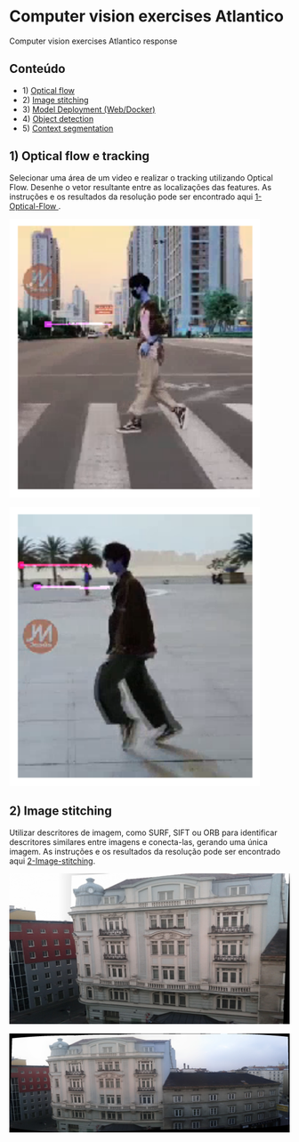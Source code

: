 # Computer vision exercises Atlantico
Computer vision exercises Atlantico response
## Conteúdo
  * 1\) [Optical flow](https://github.com/brunoprp/computer-vision-exercises-Atlantico/tree/master/1-Optical-Flow)
  * 2\) [Image stitching](https://github.com/brunoprp/computer-vision-exercises-Atlantico/tree/master/2-Image-Stitching)
  * 3\) [Model Deployment (Web/Docker)](https://github.com/brunoprp/computer-vision-exercises-Atlantico/tree/master/3-Model-Deployment-(Web%20Docker))
  * 4\) [Object detection](https://github.com/brunoprp/computer-vision-exercises-Atlantico/tree/master/4-Object-detection)
  * 5\) [Context segmentation](https://github.com/brunoprp/computer-vision-exercises-Atlantico/tree/master/5-Context-Segmentation)

## 1) Optical flow e tracking 
Selecionar uma área de um video e realizar o tracking utilizando Optical Flow. Desenhe o vetor resultante entre as localizações das features.
  As instruções e os resultados da resolução pode ser encontrado aqui [1-Optical-Flow ](https://github.com/brunoprp/computer-vision-exercises-Atlantico/tree/master/1-Optical-Flow).
  
  <a href="https://github.com/brunoprp/computer-vision-exercises-Atlantico/blob/master/1-Optical-Flow/result-images/result1.png?raw=true"><img src="https://github.com/brunoprp/computer-vision-exercises-Atlantico/blob/master/1-Optical-Flow/result-images/result1.png?raw=true" width="450" alt="accessibility text"></a>  


  <a href="https://github.com/brunoprp/computer-vision-exercises-Atlantico/blob/master/1-Optical-Flow/result-images/result2.png?raw=true"><img src="https://github.com/brunoprp/computer-vision-exercises-Atlantico/blob/master/1-Optical-Flow/result-images/result2.png?raw=true" width="450" alt="accessibility text"></a>
  
  
 ## 2) Image stitching
  Utilizar descritores de imagem, como SURF, SIFT ou ORB para identificar descritores similares entre imagens e conecta-las, gerando uma única imagem.
  As instruções e os resultados da resolução pode ser encontrado aqui [2-Image-stitching](https://github.com/brunoprp/computer-vision-exercises-Atlantico/tree/master/2-Image-Stitching).
  
  <a href="https://github.com/brunoprp/computer-vision-exercises-Atlantico/blob/master/2-Image-Stitching/imges_results/panorama.jpg?raw=true"><img src="https://github.com/brunoprp/computer-vision-exercises-Atlantico/blob/master/2-Image-Stitching/imges_results/panorama.jpg?raw=true"  width="550" alt="accessibility text"></a>  


  <a href="https://github.com/brunoprp/computer-vision-exercises-Atlantico/blob/master/2-Image-Stitching/imges_results/all_panorama.jpg?raw=true"><img src="https://github.com/brunoprp/computer-vision-exercises-Atlantico/blob/master/2-Image-Stitching/imges_results/all_panorama.jpg?raw=true" width="550" alt="accessibility text"></a>  
